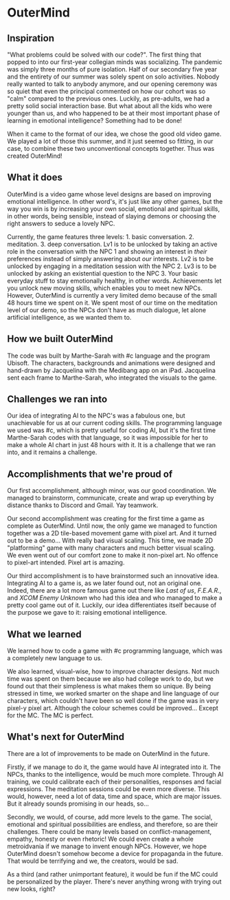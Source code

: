 # OuterMind
## Inspiration
"What problems could be solved with our code?". The first thing that popped to into our first-year collegian minds was socializing. The pandemic was simply three months of pure isolation. Half of our secondary five year and the entirety of our summer was solely spent on solo activities. Nobody really wanted to talk to anybody anymore, and our opening ceremony was so quiet that even the principal commented on how our cohort was so "calm" compared to the previous ones. Luckily, as pre-adults, we had a pretty solid social interaction base. But what about all the kids who were younger than us, and who happened to be at their most important phase of learning in emotional intelligence? Something had to be done!

When it came to the format of our idea, we chose the good old video game. We played a lot of those this summer, and it just seemed so fitting, in our case, to combine these two unconventional concepts together. Thus was created OuterMind!

## What it does
OuterMind is a video game whose level designs are based on improving emotional intelligence. In other word's, it's just like any other games, but the way you win is by increasing your own social, emotional and spiritual skills, in other words, being sensible, instead of slaying demons or choosing the right answers to seduce a lovely NPC.

Currently, the game features three levels: 1. basic conversation. 2. meditation. 3. deep conversation. Lv1 is to be unlocked by taking an active role in the conversation with the NPC 1 and showing an interest in _their_ preferences instead of simply answering about _our_ interests. Lv2 is to be unlocked by engaging in a meditation session with the NPC 2. Lv3 is to be unlocked by asking an existential question to the NPC 3. Your basic everyday stuff to stay emotionally healthy, in other words. Achievements let you unlock new moving skills, which enables you to meet new NPCs.
However, OuterMind is currently a very limited demo because of the small 48 hours time we spent on it. We spent most of our time on the meditation level of our demo, so the NPCs don't have as much dialogue, let alone artificial intelligence, as we wanted them to.

## How we built OuterMind
The code was built by Marthe-Sarah with #c language and the program Ubisoft.
The characters, backgrounds and animations were designed and hand-drawn by Jacquelina with the Medibang app on an iPad. Jacquelina sent each frame to Marthe-Sarah, who integrated the visuals to the game.

## Challenges we ran into
Our idea of integrating AI to the NPC's was a fabulous one, but unachievable for us at our current coding skills. The programming language we used was #c, which is pretty useful for coding AI, but it's the first time Marthe-Sarah codes with that language, so it was impossible for her to make a whole AI chart in just 48 hours with it. It is a challenge that we ran into, and it remains a challenge.

## Accomplishments that we're proud of
Our first accomplishment, although minor, was our good coordination. We managed to brainstorm, communicate, create and wrap up everything by distance thanks to Discord and Gmail. Yay teamwork.

Our second accomplishment was creating for the first time a game as complete as OuterMind. Until now, the only game we managed to function together was a 2D tile-based movement game with pixel art. And it turned out to be a demo... With really bad visual scaling. This time, we made 2D "platforming" game with many characters and much better visual scaling. We even went out of our comfort zone to make it non-pixel art. No offence to pixel-art intended. Pixel art is amazing.

Our third accomplishment is to have brainstormed such an innovative idea. Integrating AI to a game is, as we later found out, not an original one. Indeed, there are a lot more famous game out there like _Last of us_, _F.E.A.R._, and _XCOM Enemy Unknown_ who had this idea and who managed to make a pretty cool game out of it. Luckily, our idea differentiates itself because of the purpose we gave to it: raising emotional intelligence.

## What we learned
We learned how to code a game with #c programming language, which was a completely new language to us.

We also learned, visual-wise, how to improve character designs. Not much time was spent on them because we also had college work to do, but we found out that their simpleness is what makes them so unique. By being stressed in time, we worked smarter on the shape and line language of our characters, which couldn't have been so well done if the game was in very pixel-y pixel art. Although the colour schemes could be improved... Except for the MC. The MC is perfect.

## What's next for OuterMind
There are a lot of improvements to be made on OuterMind in the future.

Firstly, if we manage to do it, the game would have AI integrated into it. The NPCs, thanks to the intelligence, would be much more complete. Through AI training, we could calibrate each of their personalities, responses and facial expressions. The meditation sessions could be even more diverse. This would, however, need a lot of data, time and space, which are major issues. But it already sounds promising in our heads, so...

Secondly, we would, of course, add more levels to the game. The social, emotional and spiritual possibilities are endless, and therefore, so are their challenges. There could be many levels based on conflict-management, empathy, honesty or even rhetoric! We could even create a whole metroidvania if we manage to invent enough NPCs. However, we hope OuterMind doesn't somehow become a device for propaganda in the future. That would be terrifying and we, the creators, would be sad.

As a third (and rather unimportant feature), it would be fun if the MC could be personalized by the player. There's never anything wrong with trying out new looks, right?
